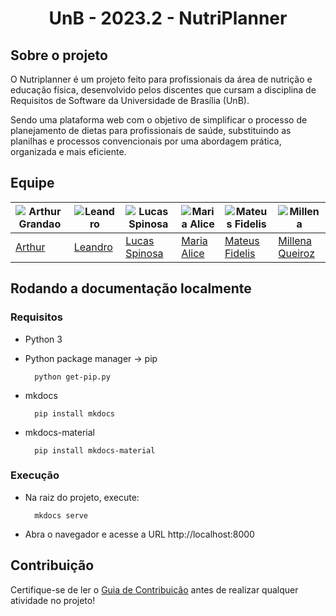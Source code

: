 <h1 align="center"> UnB - 2023.2 - NutriPlanner  </h1>

## Sobre o projeto

O Nutriplanner é um projeto feito para profissionais da área de nutrição e educação física, desenvolvido pelos discentes que cursam a disciplina de Requisitos de Software da Universidade de Brasília (UnB).

Sendo uma plataforma web com o objetivo de simplificar o processo de planejamento de dietas para profissionais de saúde, substituindo as planilhas e processos convencionais por uma abordagem prática, organizada e mais eficiente.

## Equipe

| ![Arthur Grandao](https://github.com/arthurgrandao.png) | ![Leandro](https://github.com/Leanddro13.png) | ![Lucas Spinosa](https://github.com/LucasSpinosa.png) | ![Maria Alice](https://github.com/Maliz30.png) | ![Mateus Fidelis](https://github.com/MatsFidelis.png) | ![Millena](https://github.com/MillenaQueiroz.png) | 
| --- | --- | --- | --- | --- | --- | 
| [Arthur](https://github.com/arthurgrandao) | [Leandro](https://github.com/Leanddro13) | [Lucas Spinosa](https://github.com/LucasSpinosa) | [Maria Alice](https://github.com/Maliz30) | [Mateus Fidelis](https://github.com/MatsFidelis) | [Millena Queiroz](https://github.com/MillenaQueiroz) |

## Rodando a documentação localmente

### Requisitos

- Python 3
- Python package manager -> pip

        python get-pip.py

- mkdocs

        pip install mkdocs

- mkdocs-material

        pip install mkdocs-material

### Execução

- Na raiz do projeto, execute:

        mkdocs serve

- Abra o navegador e acesse a URL http://localhost:8000

## Contribuição

Certifique-se de ler o [Guia de Contribuição](https://github.com/mdsreq-fga-unb/2023.2-NutriPlanner/blob/main/.github/CONTRIBUTING.md) antes de realizar qualquer atividade no projeto!